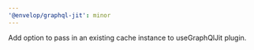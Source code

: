 ```yaml
---
'@envelop/graphql-jit': minor
---
```


Add option to pass in an existing cache instance to useGraphQlJit plugin.
